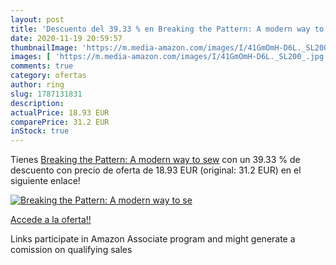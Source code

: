 ```yaml
---
layout: post
title: 'Descuento del 39.33 % en Breaking the Pattern: A modern way to se'
date: 2020-11-19 20:59:57
thumbnailImage: 'https://m.media-amazon.com/images/I/41GmOmH-D6L._SL200_.jpg'
images: [ 'https://m.media-amazon.com/images/I/41GmOmH-D6L._SL200_.jpg' ]
comments: true
category: ofertas
author: ring
slug: 1787131831
description:
actualPrice: 18.93 EUR
comparePrice: 31.2 EUR
inStock: true
---
```


Tienes [Breaking the Pattern: A modern way to sew](https://www.amazon.es/dp/1787131831/?tag=tolees-21) con un 39.33 % de descuento con precio de oferta de 18.93 EUR (original: 31.2 EUR) en el siguiente enlace!

[![Breaking the Pattern: A modern way to se](https://m.media-amazon.com/images/I/41GmOmH-D6L._SL200_.jpg)](https://www.amazon.es/dp/1787131831/?tag=tolees-21)

[Accede a la oferta!!](https://www.amazon.es/dp/1787131831/?tag=tolees-21)

Links participate in Amazon Associate program and might generate a comission on qualifying sales


